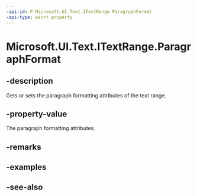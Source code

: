 ```yaml
---
-api-id: P:Microsoft.UI.Text.ITextRange.ParagraphFormat
-api-type: winrt property
---
```


<!-- Property syntax
public Windows.UI.Text.ITextParagraphFormat ParagraphFormat { get;  set; }
-->

# Microsoft.UI.Text.ITextRange.ParagraphFormat

## -description
Gets or sets the paragraph formatting attributes of the text range.

## -property-value
The paragraph formatting attributes.

## -remarks

## -examples

## -see-also
